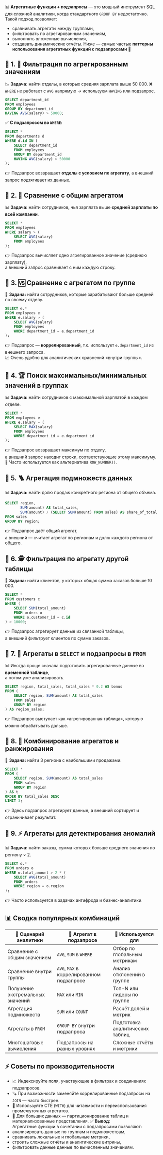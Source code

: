 📊 **Агрегатные функции + подзапросы** — это мощный инструмент SQL для сложной аналитики, когда стандартного `GROUP BY` недостаточно.
Такой подход позволяет:
- сравнивать агрегаты между группами,
- фильтровать по агрегированным значениям,
- выполнять вложенные вычисления,
- создавать динамические отчёты.
Ниже — самые частые **паттерны использования агрегатных функций с подзапросами** 🧠
## 🧮 1. 📌 **Фильтрация по агрегированным значениям**
📉 **Задача:** найти отделы, в которых средняя зарплата выше 50 000.
❌ `WHERE` не работает с `AVG` напрямую → используем `HAVING` или подзапрос.
```sql
SELECT department_id
FROM employees
GROUP BY department_id
HAVING AVG(salary) > 50000;
```
✅ **С подзапросом во `WHERE`:**
```sql
SELECT *
FROM departments d
WHERE d.id IN (
    SELECT department_id
    FROM employees
    GROUP BY department_id
    HAVING AVG(salary) > 50000
);
```
👉 Подзапрос возвращает **отделы с условием по агрегату**, а внешний запрос подтягивает их данные.
## 🧮 2. 🥇 **Сравнение с общим агрегатом**
📊 **Задача:** найти сотрудников, чья зарплата выше **средней зарплаты по всей компании**.
```sql
SELECT *
FROM employees
WHERE salary > (
    SELECT AVG(salary)
    FROM employees
);
```
👉 Подзапрос вычисляет одно агрегированное значение (среднюю зарплату),  
а внешний запрос сравнивает с ним каждую строку.
## 🧮 3. 🆚 **Сравнение с агрегатом по группе**
📌 **Задача:** найти сотрудников, которые зарабатывают больше средней по своему отделу.
```sql
SELECT e.*
FROM employees e
WHERE e.salary > (
    SELECT AVG(salary)
    FROM employees
    WHERE department_id = e.department_id
);
```
👉 Подзапрос — **коррелированный**, т.к. использует `e.department_id` из внешнего запроса.  
📈 Очень удобно для аналитических сравнений «внутри группы».
## 🧮 4. 🏆 **Поиск максимальных/минимальных значений в группах**
📊 **Задача:** найти сотрудников с максимальной зарплатой в каждом отделе.
```sql
SELECT *
FROM employees e
WHERE e.salary = (
    SELECT MAX(salary)
    FROM employees
    WHERE department_id = e.department_id
);
```
👉 Подзапрос возвращает максимум по отделу,  
а внешний запрос находит строки, соответствующие этому максимуму.
📌 Часто используется как альтернатива `ROW_NUMBER()`.
## 🧮 5. 🪜 **Агрегация подмножеств данных**
📊 **Задача:** найти долю продаж конкретного региона от общего объема.
```sql
SELECT region,
       SUM(amount) AS total_sales,
       SUM(amount) / (SELECT SUM(amount) FROM sales) AS share_of_total
FROM sales
GROUP BY region;
```
👉 Подзапрос даёт общий агрегат,  
а внешний — считает агрегат по регионам и долю каждого региона от общего.
## 🧮 6. 🕵️ **Фильтрация по агрегату другой таблицы**
📌 **Задача:** найти клиентов, у которых общая сумма заказов больше 10 000.
```sql
SELECT *
FROM customers c
WHERE (
    SELECT SUM(total_amount)
    FROM orders o
    WHERE o.customer_id = c.id
) > 10000;
```
👉 Подзапрос агрегирует данные из связанной таблицы,  
а внешний фильтрует клиентов по сумме заказов.
## 🧮 7. 🧠 **Агрегаты в `SELECT` и подзапросы в `FROM`**
📊 Иногда проще сначала подготовить агрегированные данные во **временной таблице**,  
а потом уже анализировать.
```sql
SELECT region, total_sales, total_sales * 0.2 AS bonus
FROM (
    SELECT region, SUM(amount) AS total_sales
    FROM sales
    GROUP BY region
) AS region_sales;
```
👉 Подзапрос выступает как «агрегированная таблица», которую можно обрабатывать дальше.
## 🧮 8. 🧭 **Комбинирование агрегатов и ранжирования**
📌 **Задача:** найти 3 региона с наибольшими продажами.
```sql
SELECT *
FROM (
    SELECT region, SUM(amount) AS total_sales
    FROM sales
    GROUP BY region
) AS t
ORDER BY total_sales DESC
LIMIT 3;
```
👉 Здесь подзапрос агрегирует данные, а внешний сортирует и ограничивает результат.
## 🧮 9. ⚡ **Агрегаты для детектирования аномалий**
📊 **Задача:** найти заказы, сумма которых больше среднего значения по региону × 2.
```sql
SELECT o.*
FROM orders o
WHERE o.total_amount > 2 * (
    SELECT AVG(total_amount)
    FROM orders
    WHERE region = o.region
);
```
👉 Часто используется в задачах антифрода и бизнес-аналитики.
## 📊 Сводка популярных комбинаций

|📌 Сценарий аналитики|🔹 Агрегат в подзапросе|🧮 Используется для|
|---|---|---|
|Сравнение с общим значением|`AVG`, `SUM` в `WHERE`|Отбор по глобальным метрикам|
|Сравнение внутри группы|`AVG`, `MAX` в коррелированном подзапросе|Анализ отклонений в группе|
|Получение экстремальных значений|`MAX` или `MIN`|Топ-N или лидеры по группе|
|Агрегация подмножеств|`SUM` или `COUNT`|Расчёт долей и метрик|
|Агрегаты в `FROM`|`GROUP BY` внутри подзапроса|Подготовка аналитических таблиц|
|Многошаговые вычисления|Подзапросы на разных уровнях|Сложные отчёты и метрики|
## ⚡ Советы по производительности
- 📈 Индексируйте поля, участвующие в фильтрах и соединениях подзапросов.
- 🪚 При возможности заменяйте коррелированные подзапросы на `JOIN` — часто быстрее.
- 🧱 Используйте CTE (`WITH`) для читаемости и переиспользования промежуточных агрегатов.
- 🧭 Для больших данных — партиционирование таблиц и материализованные представления.
✅ **Вывод:**  
Агрегатные функции в сочетании с подзапросами позволяют:
- анализировать данные по группам и подмножествам,
- сравнивать локальные и глобальные метрики,
- строить сложные отчёты и аналитические витрины,
- фильтровать данные данные по вычисленным значениям.